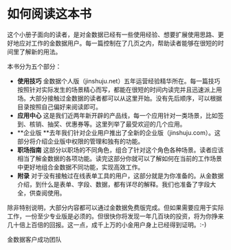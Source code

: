 # 如何阅读这本书

这个小册子面向的读者，是对金数据已经有一些使用经验、想要扩展使用思路、更好地应对工作的金数据用户。每一篇控制在了几页之内，帮助读者能够在很短的时间里了解新的用法。

本书分为五个部分：

* **使用技巧** 金数据个人版（jinshuju.net）五年运营经验精华所在。每一篇技巧按照针对实际发生的场景精心而写，都能在很短的时间内读完并且迅速派上用场。大部分接触过金数据的读者都可以从这里开始。没有先后顺序，可以根据目录按照自己偏好来阅读即可。
* **应用中心** 这是我们近两年新开辟的产品线，每一个应用针对一类场景，比如签到、核销、抽奖、优惠券等。这里列举了最受欢迎的几个应用。
* **企业版 **去年我们针对企业用户推出了全新的企业版（jinshuju.com）。这部分将介绍企业版中权限的管理和独有的功能。
* **职场指南** 这部分以职场的不同角色，组合了针对这个角色各种场景。读者应该相当了解金数据的各项功能。读完这部分你就可以了解如何在当前的工作场景中更好地组合金数据不同功能，实现高效工作。
* **附录** 对于没有接触过在线表单工具的用户，这部分就是为你准备的。从金数据介绍，到什么是表单、字段、数据，都有详尽的解释。我们也准备了字段大全，供查阅使用。

除非特别说明，大部分内容都可以通过金数据免费版完成。但如果需要应用于实际工作，一份至少专业版是必须的。但很快你将发现一年几百块的投资，将为你挣来几十倍上百倍的回报。这一点，成千上万的小金用户身上已经得到证明。:-\)

金数据客户成功团队

